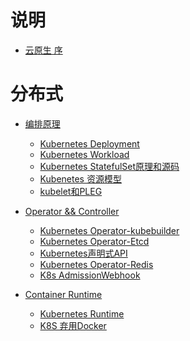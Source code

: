 

# 说明

- [云原生  序](README.md)

# 分布式
- [编排原理]() 
  - [Kubernetes Deployment](/cloudNative/k8sDeployment.md)
  - [Kubernetes Workload](/cloudNative/k8sResource.md)
  - [Kubernetes StatefulSet原理和源码](/cloudNative/k8sStatefulSet.md) 
  - [Kubenetes 资源模型](/cloudNative/k8sResouceModel.md) 
  - [kubelet和PLEG](/cloudNative/k8sPLEG.md)

- [Operator && Controller]() 
  - [Kubernetes Operator-kubebuilder ](/cloudNative/k8s-operator.md)
  - [Kubernetes Operator-Etcd](/cloudNative/k8sOperator.md)
  - [Kubernetes声明式API](/cloudNative/k8sDeclarativeAPI.md)
  - [Kubernetes Operator-Redis](/cloudNative/k8sOperator-redis.md)
  - [K8s AdmissionWebhook](/cloudNative/k8sAdmissionWebhook.md)



- [Container Runtime]() 
  - [Kubernetes Runtime](/cloudNative/k8sRuntime.md)
  - [K8S 弃用Docker](/cloudNative/k8sAbandonDocker.md)







